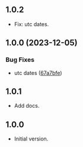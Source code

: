 ## 1.0.2

- Fix: utc dates.

## 1.0.0 (2023-12-05)


### Bug Fixes

* utc dates ([67a7bfe](https://github.com/justinlettau/calendar_view_utils/commit/67a7bfe9eee3abcaaf759a0b7b4601dd8debf534))

## 1.0.1

- Add docs.

## 1.0.0

- Initial version.
